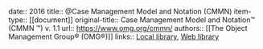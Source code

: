 date:: 2016
title:: @Case Management Model and Notation (CMMN)
item-type:: [[document]]
original-title:: Case Management Model and Notation™ (CMMN ™) v. 1.1
url:: https://www.omg.org/cmmn/
authors:: [[The Object Management Group® (OMG®)]]
links:: [Local library](zotero://select/library/items/B29J7R6Y), [Web library](https://www.zotero.org/users/6520516/items/B29J7R6Y)
